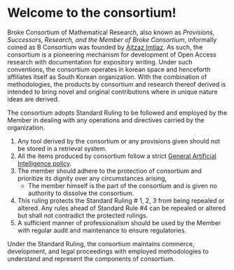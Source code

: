 # Welcome to the consortium!
Broke Consortium of Mathematical Research, also known as _Provisions, Successors, Research, and the Member of Broke Consortium_, informally
coined as B Consortium was founded by [Aitzaz Imtiaz](https://en.brokeconsortium.re.kr/member/~Aitzaz). As such, the consortium is a pioneering mechanism
for development of Open Access research with documentation for expository writing. Under such conventions, the consortium operates in korean space and henceforth
affiliates itself as South Korean organization. With the combination of methodologies, the products by consortium and research thereof derived is intended to bring
novel and original contributions where in unique nature ideas are derived.

The consortium adopts Standard Ruling to be followed and employed by the Member in dealing with any operations and directives carried by the organization.

1. Any tool derived by the consortium or any provisions given should not be stored in a retrieval system.
2. All the items produced by consortium follow a strict [General Artificial Intelligence policy](https://en.brokeconsortium.re.kr/gai-policy).
3. The member should adhere to the protection of consortium and prioritize its dignity over any circumstances arising,
   - The member himself is the part of the consortium and is given no authority to dissolve the consortium.
4. This ruling protects the Standard Ruling # 1, 2, 3 from being repealed or altered. Any rules ahead of Standard Rule #4 can be repealed or altered but shall not
   contradict the protected rulings.
5. A sufficient manner of professionalism should be used by the Member with regular audit and maintenance to ensure regulatories.

Under the Standard Ruling, the consortium maintains commerce, development, and legal proceedings with employed methodologies to understand and represent the components of
consortium.
